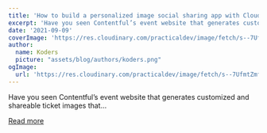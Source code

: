 ```yaml
---
title: 'How to build a personalized image social sharing app with Cloudinary and Next.js'
excerpt: 'Have you seen Contentful’s event website that generates customized and shareable ticket images that...'
date: '2021-09-09'
coverImage: 'https://res.cloudinary.com/practicaldev/image/fetch/s--7UfmtZmf--/c_imagga_scale,f_auto,fl_progressive,h_420,q_auto,w_1000/https://dev-to-uploads.s3.amazonaws.com/uploads/articles/j0tlz5ehxxdmkrqtqkum.png'
author:
  name: Koders
  picture: "assets/blog/authors/koders.png"
ogImage:
  url: 'https://res.cloudinary.com/practicaldev/image/fetch/s--7UfmtZmf--/c_imagga_scale,f_auto,fl_progressive,h_420,q_auto,w_1000/https://dev-to-uploads.s3.amazonaws.com/uploads/articles/j0tlz5ehxxdmkrqtqkum.png'
---
```


Have you seen Contentful’s event website that generates customized and shareable ticket images that...

[Read more](https://dev.to/whitep4nth3r/how-to-build-a-personalized-image-social-sharing-app-with-cloudinary-and-next-js-2640)
